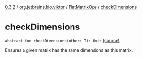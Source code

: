 [0.3.2](../../index.md) / [org.jetbrains.bio.viktor](../index.md) / [FlatMatrixOps](index.md) / [checkDimensions](.)

# checkDimensions

`abstract fun checkDimensions(other: T): Unit` [(source)](https://github.com/JetBrains-Research/viktor/blob/0.3.2/src/main/kotlin/org/jetbrains/bio/viktor/StridedMatrix.kt#L78)

Ensures a given matrix has the same dimensions as this matrix.

